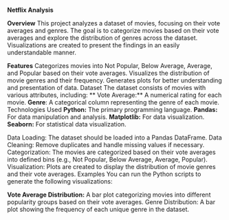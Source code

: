 
**Netflix Analysis**

**Overview**
This project analyzes a dataset of movies, focusing on their vote averages and genres.
The goal is to categorize movies based on their vote averages and explore the distribution of genres across the dataset. 
Visualizations are created to present the findings in an easily understandable manner.

**Features**
Categorizes movies into Not Popular, Below Average, Average, and Popular based on their vote averages.
Visualizes the distribution of movie genres and their frequency.
Generates plots for better understanding and presentation of data.
Dataset
The dataset consists of movies with various attributes, including:
**
Vote Average:** A numerical rating for each movie.
**Genre**: A categorical column representing the genre of each movie.
Technologies Used
**Python:** The primary programming language.
**Pandas:** For data manipulation and analysis.
**Matplotlib:** For data visualization.
**Seaborn:** For statistical data visualization.


Data Loading: The dataset should be loaded into a Pandas DataFrame.
Data Cleaning: Remove duplicates and handle missing values if necessary.
Categorization: The movies are categorized based on their vote averages into defined bins (e.g., Not Popular, Below Average, Average, Popular).
Visualization: Plots are created to display the distribution of movie genres and their vote averages.
Examples
You can run the Python scripts to generate the following visualizations:

**Vote Average Distribution:** A bar plot categorizing movies into different popularity groups based on their vote averages.
Genre Distribution: A bar plot showing the frequency of each unique genre in the dataset.

